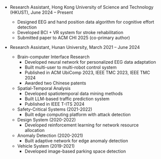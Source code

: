 - Research Assistant, Hong Kong University of Science and Technology (HKUST), June 2024 – Present
  - Designed EEG and hand position data algorithm for cognitive effort detection
  - Developed BCI + VR system for stroke rehabilitation
  - Submitted paper to ACM CHI 2025 (co-primary author)

- Research Assistant, Hunan University, March 2021 – June 2024
  - Brain-computer Interface Research
    - Developed neural network for personalized EEG data adaptation
    - Built multi-user to multi-robot control system
    - Published in ACM UbiComp 2023, IEEE TMC 2023, IEEE TMC 2024
    - Awarded two Chinese patents
  - Spatial-Temporal Analysis
    - Developed spatiotemporal data mining methods
    - Built LLM-based traffic prediction system
    - Published in IEEE T-ITS 2024
  - Safety-Critical Systems (2021-2022)
    - Built edge computing platform with attack detection
  - Design System (2020-2022)
    - Developed reinforcement learning for network resource allocation
  - Anomaly Detection (2020-2021)
    - Built adaptive network for edge anomaly detection
  - Vehicle System (2019-2021)
    - Developed image-based parking space detection
